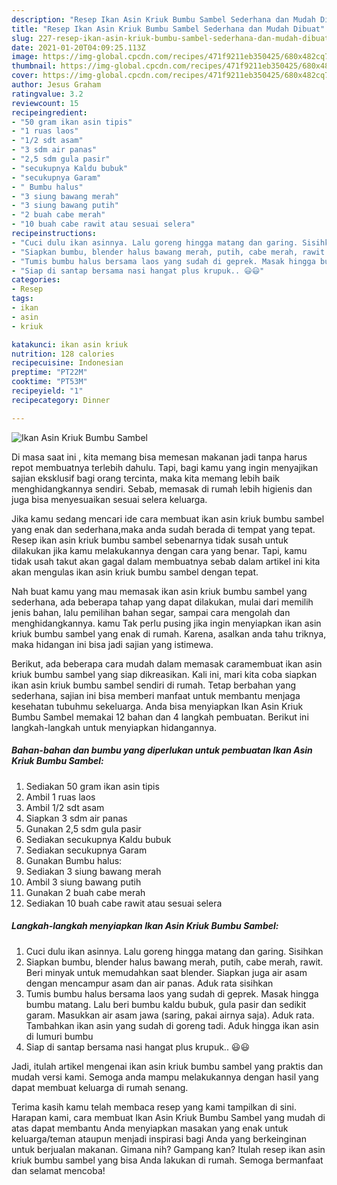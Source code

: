 ```yaml
---
description: "Resep Ikan Asin Kriuk Bumbu Sambel Sederhana dan Mudah Dibuat"
title: "Resep Ikan Asin Kriuk Bumbu Sambel Sederhana dan Mudah Dibuat"
slug: 227-resep-ikan-asin-kriuk-bumbu-sambel-sederhana-dan-mudah-dibuat
date: 2021-01-20T04:09:25.113Z
image: https://img-global.cpcdn.com/recipes/471f9211eb350425/680x482cq70/ikan-asin-kriuk-bumbu-sambel-foto-resep-utama.jpg
thumbnail: https://img-global.cpcdn.com/recipes/471f9211eb350425/680x482cq70/ikan-asin-kriuk-bumbu-sambel-foto-resep-utama.jpg
cover: https://img-global.cpcdn.com/recipes/471f9211eb350425/680x482cq70/ikan-asin-kriuk-bumbu-sambel-foto-resep-utama.jpg
author: Jesus Graham
ratingvalue: 3.2
reviewcount: 15
recipeingredient:
- "50 gram ikan asin tipis"
- "1 ruas laos"
- "1/2 sdt asam"
- "3 sdm air panas"
- "2,5 sdm gula pasir"
- "secukupnya Kaldu bubuk"
- "secukupnya Garam"
- " Bumbu halus"
- "3 siung bawang merah"
- "3 siung bawang putih"
- "2 buah cabe merah"
- "10 buah cabe rawit atau sesuai selera"
recipeinstructions:
- "Cuci dulu ikan asinnya. Lalu goreng hingga matang dan garing. Sisihkan"
- "Siapkan bumbu, blender halus bawang merah, putih, cabe merah, rawit. Beri minyak untuk memudahkan saat blender. Siapkan juga air asam dengan mencampur asam dan air panas. Aduk rata sisihkan"
- "Tumis bumbu halus bersama laos yang sudah di geprek. Masak hingga bumbu matang. Lalu beri bumbu kaldu bubuk, gula pasir dan sedikit garam. Masukkan air asam jawa (saring, pakai airnya saja). Aduk rata. Tambahkan ikan asin yang sudah di goreng tadi. Aduk hingga ikan asin di lumuri bumbu"
- "Siap di santap bersama nasi hangat plus krupuk.. 😃😃"
categories:
- Resep
tags:
- ikan
- asin
- kriuk

katakunci: ikan asin kriuk 
nutrition: 128 calories
recipecuisine: Indonesian
preptime: "PT22M"
cooktime: "PT53M"
recipeyield: "1"
recipecategory: Dinner

---
```



![Ikan Asin Kriuk Bumbu Sambel](https://img-global.cpcdn.com/recipes/471f9211eb350425/680x482cq70/ikan-asin-kriuk-bumbu-sambel-foto-resep-utama.jpg)

Di masa  saat ini , kita memang bisa memesan makanan jadi tanpa harus repot membuatnya terlebih dahulu. Tapi, bagi kamu yang ingin menyajikan sajian eksklusif bagi orang tercinta, maka kita memang lebih baik menghidangkannya sendiri. Sebab, memasak di rumah lebih higienis dan juga bisa menyesuaikan sesuai selera keluarga.

Jika kamu sedang mencari ide cara membuat ikan asin kriuk bumbu sambel yang enak dan sederhana,maka anda sudah berada di tempat yang tepat. Resep ikan asin kriuk bumbu sambel  sebenarnya tidak susah untuk dilakukan jika kamu melakukannya dengan cara yang benar. Tapi, kamu tidak usah takut akan gagal dalam membuatnya 
sebab dalam artikel ini kita akan mengulas ikan asin kriuk bumbu sambel dengan tepat.  



Nah buat kamu yang mau memasak ikan asin kriuk bumbu sambel yang sederhana, ada beberapa tahap yang dapat dilakukan, mulai dari memilih jenis bahan, lalu pemilihan bahan segar, sampai cara mengolah dan menghidangkannya. kamu Tak perlu pusing jika ingin menyiapkan ikan asin kriuk bumbu sambel yang enak di rumah. Karena, asalkan anda  tahu triknya, maka hidangan ini bisa jadi sajian yang istimewa.

Berikut, ada beberapa cara mudah dalam memasak caramembuat ikan asin kriuk bumbu sambel yang siap dikreasikan. Kali ini, mari kita coba siapkan ikan asin kriuk bumbu sambel sendiri di rumah. Tetap berbahan yang sederhana, sajian ini bisa memberi manfaat untuk membantu menjaga kesehatan tubuhmu sekeluarga. Anda bisa menyiapkan Ikan Asin Kriuk Bumbu Sambel memakai 12 bahan dan 4 langkah pembuatan. Berikut ini langkah-langkah untuk menyiapkan hidangannya.

<!--inarticleads1-->

##### Bahan-bahan dan bumbu yang diperlukan untuk pembuatan Ikan Asin Kriuk Bumbu Sambel:

1. Sediakan 50 gram ikan asin tipis
1. Ambil 1 ruas laos
1. Ambil 1/2 sdt asam
1. Siapkan 3 sdm air panas
1. Gunakan 2,5 sdm gula pasir
1. Sediakan secukupnya Kaldu bubuk
1. Sediakan secukupnya Garam
1. Gunakan  Bumbu halus:
1. Sediakan 3 siung bawang merah
1. Ambil 3 siung bawang putih
1. Gunakan 2 buah cabe merah
1. Sediakan 10 buah cabe rawit atau sesuai selera




<!--inarticleads2-->

##### Langkah-langkah menyiapkan Ikan Asin Kriuk Bumbu Sambel:

1. Cuci dulu ikan asinnya. Lalu goreng hingga matang dan garing. Sisihkan
1. Siapkan bumbu, blender halus bawang merah, putih, cabe merah, rawit. Beri minyak untuk memudahkan saat blender. Siapkan juga air asam dengan mencampur asam dan air panas. Aduk rata sisihkan
1. Tumis bumbu halus bersama laos yang sudah di geprek. Masak hingga bumbu matang. Lalu beri bumbu kaldu bubuk, gula pasir dan sedikit garam. Masukkan air asam jawa (saring, pakai airnya saja). Aduk rata. Tambahkan ikan asin yang sudah di goreng tadi. Aduk hingga ikan asin di lumuri bumbu
1. Siap di santap bersama nasi hangat plus krupuk.. 😃😃




Jadi, itulah artikel mengenai  ikan asin kriuk bumbu sambel  yang praktis dan mudah versi kami. Semoga anda mampu melakukannya dengan hasil yang dapat membuat keluarga di rumah senang. 

Terima kasih kamu telah membaca resep yang kami tampilkan di sini. Harapan kami, cara membuat  Ikan Asin Kriuk Bumbu Sambel yang mudah di atas dapat membantu Anda menyiapkan masakan yang enak untuk keluarga/teman ataupun menjadi inspirasi bagi Anda yang berkeinginan untuk berjualan makanan. Gimana nih? Gampang kan? Itulah resep ikan asin kriuk bumbu sambel yang bisa Anda lakukan di rumah. Semoga bermanfaat dan selamat mencoba!

